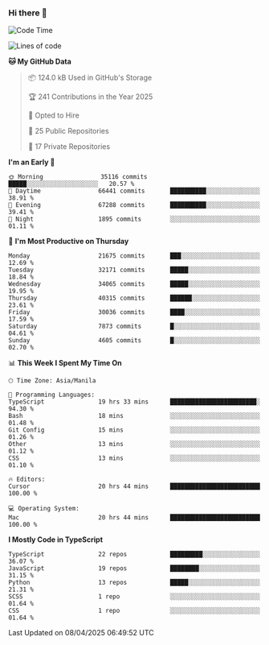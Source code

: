 ### Hi there 👋

<!--START_SECTION:waka-->
![Code Time](http://img.shields.io/badge/Code%20Time-1%2C609%20hrs%2032%20mins-blue)

![Lines of code](https://img.shields.io/badge/From%20Hello%20World%20I%27ve%20Written-64.8%20million%20lines%20of%20code-blue)

**🐱 My GitHub Data** 

> 📦 124.0 kB Used in GitHub's Storage 
 > 
> 🏆 241 Contributions in the Year 2025
 > 
> 💼 Opted to Hire
 > 
> 📜 25 Public Repositories 
 > 
> 🔑 17 Private Repositories 
 > 
**I'm an Early 🐤** 

```text
🌞 Morning                35116 commits       █████░░░░░░░░░░░░░░░░░░░░   20.57 % 
🌆 Daytime                66441 commits       ██████████░░░░░░░░░░░░░░░   38.91 % 
🌃 Evening                67288 commits       ██████████░░░░░░░░░░░░░░░   39.41 % 
🌙 Night                  1895 commits        ░░░░░░░░░░░░░░░░░░░░░░░░░   01.11 % 
```
📅 **I'm Most Productive on Thursday** 

```text
Monday                   21675 commits       ███░░░░░░░░░░░░░░░░░░░░░░   12.69 % 
Tuesday                  32171 commits       █████░░░░░░░░░░░░░░░░░░░░   18.84 % 
Wednesday                34065 commits       █████░░░░░░░░░░░░░░░░░░░░   19.95 % 
Thursday                 40315 commits       ██████░░░░░░░░░░░░░░░░░░░   23.61 % 
Friday                   30036 commits       ████░░░░░░░░░░░░░░░░░░░░░   17.59 % 
Saturday                 7873 commits        █░░░░░░░░░░░░░░░░░░░░░░░░   04.61 % 
Sunday                   4605 commits        █░░░░░░░░░░░░░░░░░░░░░░░░   02.70 % 
```


📊 **This Week I Spent My Time On** 

```text
🕑︎ Time Zone: Asia/Manila

💬 Programming Languages: 
TypeScript               19 hrs 33 mins      ████████████████████████░   94.30 % 
Bash                     18 mins             ░░░░░░░░░░░░░░░░░░░░░░░░░   01.48 % 
Git Config               15 mins             ░░░░░░░░░░░░░░░░░░░░░░░░░   01.26 % 
Other                    13 mins             ░░░░░░░░░░░░░░░░░░░░░░░░░   01.12 % 
CSS                      13 mins             ░░░░░░░░░░░░░░░░░░░░░░░░░   01.10 % 

🔥 Editors: 
Cursor                   20 hrs 44 mins      █████████████████████████   100.00 % 

💻 Operating System: 
Mac                      20 hrs 44 mins      █████████████████████████   100.00 % 
```

**I Mostly Code in TypeScript** 

```text
TypeScript               22 repos            █████████░░░░░░░░░░░░░░░░   36.07 % 
JavaScript               19 repos            ████████░░░░░░░░░░░░░░░░░   31.15 % 
Python                   13 repos            █████░░░░░░░░░░░░░░░░░░░░   21.31 % 
SCSS                     1 repo              ░░░░░░░░░░░░░░░░░░░░░░░░░   01.64 % 
CSS                      1 repo              ░░░░░░░░░░░░░░░░░░░░░░░░░   01.64 % 
```




 Last Updated on 08/04/2025 06:49:52 UTC
<!--END_SECTION:waka-->

